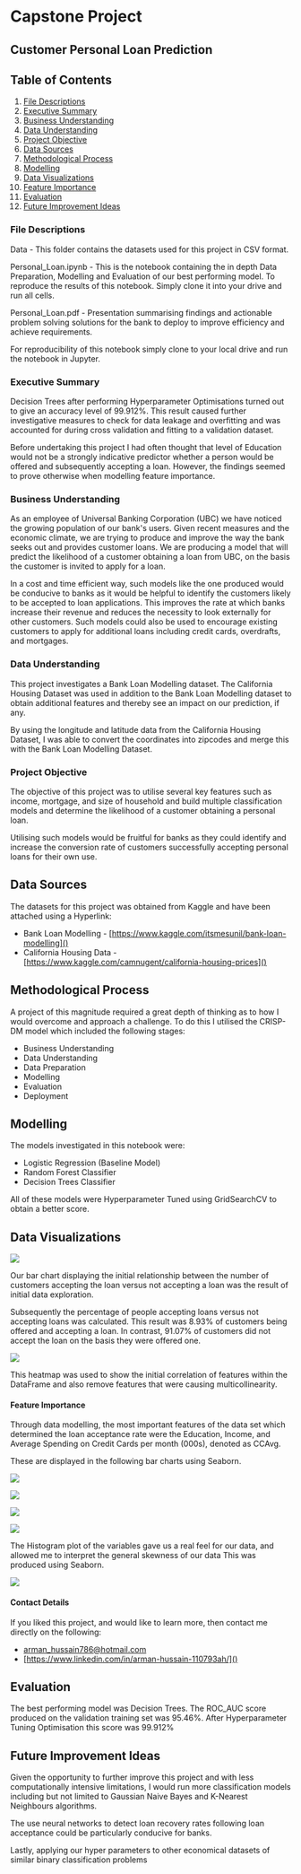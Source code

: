 # Capstone Project   
## Customer Personal Loan Prediction 
## Table of Contents
1. [File Descriptions](#File-Descriptions)
2. [Executive Summary](#Executive-Summary)
3. [Business Understanding](#Business-Understanding)
4. [Data Understanding](#Data-Understanding)
5. [Project Objective](#Project-Objective)
6. [Data Sources](#Data-Sources)
7. [Methodological Process](#Methodological-Process)
8. [Modelling](#Modelling)
9. [Data Visualizations](#Data-Visualizations)
10. [Feature Importance](#Feature-Importance)
11. [Evaluation](#Evaluation)
12. [Future Improvement Ideas](#Future-Improvement-Ideas)



### File Descriptions
Data - This folder contains the datasets used for this project in CSV format.

Personal_Loan.ipynb - This is the notebook containing the in depth Data Preparation, Modelling and Evaluation of our best performing model. To reproduce the results of this notebook. Simply clone it into your drive and run all cells.

Personal_Loan.pdf - Presentation summarising findings and actionable problem solving solutions for the bank to deploy to improve efficiency and achieve requirements.

For reproducibility of this notebook simply clone to your local drive and run the notebook in Jupyter.

### Executive Summary

Decision Trees after performing Hyperparameter Optimisations turned out to give an accuracy level of 99.912%. This result caused further investigative measures to check for data leakage and overfitting and was accounted for during cross validation and fitting to a validation dataset.

Before undertaking this project I had often thought that level of Education would not be a strongly indicative predictor whether a person would be offered and subsequently accepting a loan. However, the findings seemed to prove otherwise when modelling feature importance.

### Business Understanding
As an employee of Universal Banking Corporation (UBC) we have noticed the growing population of our bank's users. Given recent measures and the economic climate, we are trying to produce and improve the way the bank seeks out and provides customer loans. We are producing a model that will predict the likelihood of a customer obtaining a loan from UBC, on the basis the customer is invited to apply for a loan. 

In a cost and time efficient way, such models like the one produced would be conducive to banks as it would be helpful to identify the customers likely to be accepted to loan applications. This improves the rate at which banks increase their revenue and reduces the necessity to look externally for other customers. Such models could also be used to encourage existing customers to apply for additional loans including credit cards, overdrafts, and mortgages.

### Data Understanding

This project investigates a Bank Loan Modelling dataset. The California Housing Dataset was used in addition to the Bank Loan Modelling dataset to obtain additional features and thereby see an impact on our prediction, if any. 

By using the longitude and latitude data from the California Housing Dataset, I was able to convert the coordinates into zipcodes and merge this with the Bank Loan Modelling Dataset.

### Project Objective

The objective of this project was to utilise several key features such as income, mortgage, and size of household and build multiple classification models and determine the likelihood of a customer obtaining a personal loan. 

Utilising such models would be fruitful for banks as they could identify and increase the conversion rate of customers successfully accepting personal loans for their own use.

## Data Sources
The datasets for this project was obtained from Kaggle and have been attached using a Hyperlink:

- Bank Loan Modelling - [https://www.kaggle.com/itsmesunil/bank-loan-modelling]()
- California Housing Data -  [https://www.kaggle.com/camnugent/california-housing-prices]()

## Methodological Process

A project of this magnitude required a great depth of thinking as to how I would overcome and approach a challenge. To do this I utilised the CRISP-DM model which included the following stages:

- Business Understanding
- Data Understanding
- Data Preparation
- Modelling
- Evaluation
- Deployment

## Modelling

The models investigated in this notebook were:

- Logistic Regression (Baseline Model)
- Random Forest Classifier
- Decision Trees Classifier 

All of these models were Hyperparameter Tuned using GridSearchCV to obtain a better score.

## Data Visualizations

![](Images/Acceptance.png)

Our bar chart displaying the initial relationship between the number of customers accepting the loan versus not accepting a loan was the result of initial data exploration. 

Subsequently the percentage of people accepting loans versus not accepting loans was calculated. This result was 8.93% of customers being offered and accepting a loan. In contrast, 91.07% of customers did not accept the loan on the basis they were offered one.

![](Images/HeatMap.png)

This heatmap was used to show the initial correlation of features within the DataFrame and also remove features that were causing multicollinearity. 

#### Feature Importance

Through data modelling, the most important features of the data set which determined the loan acceptance rate were the Education, Income, and Average Spending on Credit Cards per month (000s), denoted as CCAvg.

These are displayed in the following bar charts using Seaborn.

![](Images/FeatureRanking.png)

![](Images/Education.png)

![](Images/Income.png)

![](Images/CCAvg.png)

The Histogram plot of the variables gave us a real feel for our data, and allowed me to interpret the general skewness of our data This was produced using Seaborn.

![](Images/Histplot.png)

#### Contact Details

If you liked this project, and would like to learn more, then contact me directly on the following:

* [arman_hussain786@hotmail.com]()
* [https://www.linkedin.com/in/arman-hussain-110793ah/]()

## Evaluation

The best performing model was Decision Trees. The ROC_AUC score produced on the validation training set was 95.46%. After Hyperparameter Tuning Optimisation this score was 99.912%

## Future Improvement Ideas

Given the opportunity to further improve this project and with less computationally intensive limitations, I would run more classification models including but not limited to Gaussian Naive Bayes and K-Nearest Neighbours algorithms.

The use neural networks to detect loan recovery rates following loan acceptance could be particularly conducive for banks. 
Lastly, applying our hyper parameters to other economical datasets of similar binary classification problems
